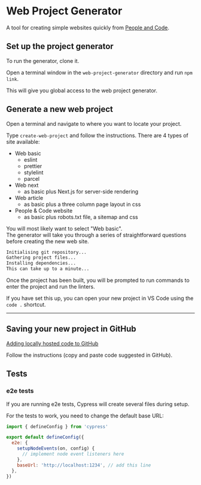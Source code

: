 # Web Project Generator

A tool for creating simple websites quickly from [People and Code](https://people-and-code.com/).

## Set up the project generator

To run the generator, clone it.

Open a terminal window in the `web-project-generator` directory and run `npm link`.

This will give you global access to the web project generator.

## Generate a new web project

Open a terminal and navigate to where you want to locate your project.

Type `create-web-project` and follow the instructions. There are 4 types of site available:

- Web basic
  - eslint
  - prettier
  - stylelint
  - parcel
- Web next
  - as basic plus Next.js for server-side rendering
- Web article
  - as basic plus a three column page layout in css
- People & Code website
  - as basic plus robots.txt file, a sitemap and css

You will most likely want to select "Web basic".  
The generator will take you through a series of straightforward questions before creating the new web site.

```bash
Initialising git repository...
Gathering project files...
Installing dependencies...
This can take up to a minute...
```

Once the project has been built, you will be prompted to run commands to enter the project and run the linters.

If you have set this up, you can open your new project in VS Code using the `code .` shortcut.

---

## Saving your new project in GitHub

[Adding locally hosted code to GitHub](https://docs.github.com/en/migrations/importing-source-code/using-the-command-line-to-import-source-code/adding-locally-hosted-code-to-github)

Follow the instructions (copy and paste code suggested in GitHub).

## Tests

### e2e tests

If you are running e2e tests, Cypress will create several files during setup.

For the tests to work, you need to change the default base URL:

```js
import { defineConfig } from 'cypress'

export default defineConfig({
  e2e: {
    setupNodeEvents(on, config) {
      // implement node event listeners here
    },
    baseUrl: 'http://localhost:1234', // add this line
  },
})
```

